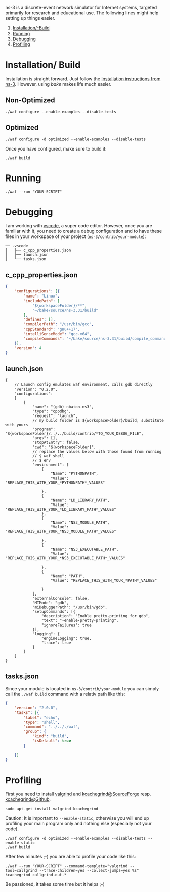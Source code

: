 ns-3 is a discrete-event network simulator for Internet systems, targeted primarily for research and educational use. The following lines might help setting up things easier. 

1. [Installation/-Build](#installation/-build)
2. [Running](#running)
3. [Debugging](#debugging)
4. [Profiling](#profiling)


# Installation/ Build

Installation is straight forward. Just follow the [Installation instructions from ns-3](https://www.nsnam.org/wiki/Installation). However, using *bake* makes life much easier. 

## Non-Optimized
``` 
./waf configure --enable-examples --disable-tests
``` 
## Optimized
``` 
./waf configure -d optimized --enable-examples --disable-tests
``` 

Once you have configured, make sure to build it:
``` 
./waf build
``` 

# Running
``` 
./waf --run "YOUR-SCRIPT"
``` 


# Debugging

I am working with [vscode](https://code.visualstudio.com/), a super code editor. However, once you are familiar with it, you need to create a debug configuration and to have these files in your workspace of your project (`ns-3/contrib/your-module`):
```
── .vscode
│   ├── c_cpp_properties.json
│   ├── launch.json 
│   └── tasks.json
```
## c_cpp_properties.json
```json
{
	"configurations": [{
		"name": "Linux",
		"includePath": [
			"${workspaceFolder}/**",
			"~/bake/source/ns-3.31/build"
		],
		"defines": [],
		"compilerPath": "/usr/bin/gcc",
		"cppStandard": "gnu++17",
		"intelliSenseMode": "gcc-x64",
		"compileCommands": "~/bake/source/ns-3.31/build/compile_commands.json"
	}],
	"version": 4
}
```

## launch.json
```jsonc
{
    // Launch config emulates waf environment, calls gdb directly
	"version": "0.2.0",
	"configurations":
    [
        {
			"name": "(gdb) nbaton-ns3",
			"type": "cppdbg",
			"request": "launch",
            // my build folder is ${workspaceFolder}/build, substitute with yours
			"program": "${workspaceFolder}/../../build/contrib/*TO_YOUR_DEBUG_FILE",
			"args": [],
			"stopAtEntry": false,
			"cwd": "${workspaceFolder}",
            // replace the values below with those found from running   
            // $ waf shell
            // $ env 
			"environment": [
				{
					"Name": "PYTHONPATH",
					"Value": "REPLACE_THIS_WITH_YOUR_*PYTHONPATH*_VALUES"

				},
				{
					"Name": "LD_LIBRARY_PATH",
					"Value": "REPLACE_THIS_WITH_YOUR_*LD_LIBRARY_PATH*_VALUES"
				},
				{
					"Name": "NS3_MODULE_PATH",
					"Value": "REPLACE_THIS_WITH_YOUR_*NS3_MODULE_PATH*_VALUES"

				},
				{
					"Name": "NS3_EXECUTABLE_PATH",
					"Value": "REPLACE_THIS_WITH_YOUR_*NS3_EXECUTABLE_PATH*_VALUES"

				},
				{
					"Name": "PATH",
					"Value": "REPLACE_THIS_WITH_YOUR_*PATH*_VALUES"

				}
			],
			"externalConsole": false,
			"MIMode": "gdb",
			"miDebuggerPath": "/usr/bin/gdb",
			"setupCommands": [{
				"description": "Enable pretty-printing for gdb",
				"text": "-enable-pretty-printing",
				"ignoreFailures": true
			}],
			"logging": {
				"engineLogging": true,
				"trace": true
			}
		}
	]
}
```

## tasks.json

Since your module is located in `ns-3/contrib/your-module` you can simply call the `./waf build` command with a relativ path like this:

```json
{
	"version": "2.0.0",
	"tasks": [{
		"label": "echo",
		"type": "shell",
		"command": "../.././waf",
		"group": {
			"kind": "build",
			"isDefault": true
		}

	}]
}
```

# Profiling

First you need to install [valgrind](https://valgrind.org/) and [kcachegrind@SourceForge](http://kcachegrind.sourceforge.net/html/Home.html) resp. [kcachegrind@Github](https://github.com/KDE/kcachegrind).
```
sudo apt-get install valgrind kcachegrind
```

Caution: It is important to `--enable-static`, otherwise you will end up profiling your main program only and nothing else (especially not your code).

```
./waf configure -d optimized --enable-examples --disable-tests --enable-static
./waf build
```
After few minutes ;-) you are able to profile your code like this:

```
./waf --run "YOUR-SCRIPT" --command-template="valgrind --tool=callgrind --trace-children=yes --collect-jumps=yes %s"
kcachegrind callgrind.out.*
```

Be passioned, it takes some time but it helps ;-) 
